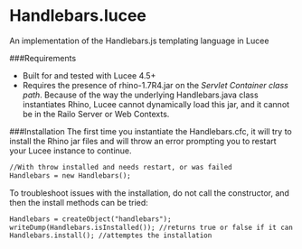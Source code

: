 # Handlebars.lucee
An implementation of the Handlebars.js templating language in Lucee

###Requirements
* Built for and tested with Lucee 4.5+
* Requires the presence of rhino-1.7R4.jar on the *Servlet Container class path*. Because of the way the underlying Handlebars.java class instantiates Rhino, Lucee cannot dynamically load this jar, and it cannot be in the Railo Server or Web Contexts.

###Installation
The first time you instantiate the Handlebars.cfc, it will try to install the Rhino jar files and will throw an error prompting you to restart your Lucee instance to continue.

```coldfusion
//With throw installed and needs restart, or was failed
Handlebars = new Handlebars();
```

To troubleshoot issues with the installation, do not call the constructor, and then the install methods can be tried:

```coldfusion
Handlebars = createObject("handlebars");
writeDump(Handlebars.isInstalled()); //returns true or false if it can fine Rhino
Handlebars.install(); //attemptes the installation
```
